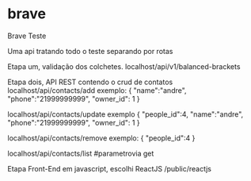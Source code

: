 # brave
Brave Teste

Uma api tratando todo o teste separando por rotas 

Etapa um, validação dos colchetes.
localhost/api/v1/balanced-brackets

Etapa dois, API REST contendo o crud de contatos
localhost/api/contacts/add
exemplo:
{
		"name":"andre",
		"phone":"21999999999",
		"owner_id": 1
}

localhost/api/contacts/update
exemplo 
{
		"people_id":4,
		"name":"andre",
		"phone":"21999999999",
		"owner_id": 1
}

localhost/api/contacts/remove
exemplo:
{
		"people_id":4
}

localhost/api/contacts/list #parametrovia get


Etapa Front-End em javascript, escolhi ReactJS
/public/reactjs

